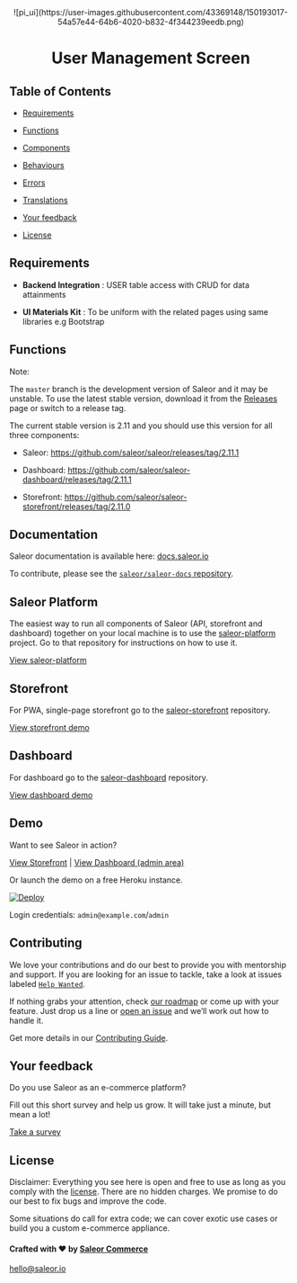 <div  align="center">
![pi_ui](https://user-images.githubusercontent.com/43369148/150193017-54a57e44-64b6-4020-b832-4f344239eedb.png)
</div>  


<div  align="center">

<h1>User Management Screen</h1>

</div>  

## Table of Contents

- [Requirements](#requirements)

- [Functions](#functions)

- [Components](#components)

- [Behaviours](#behaviours)

- [Errors](#errors)

- [Translations](#translations)

- [Your feedback](#your-feedback)

- [License](#license)


## Requirements

-  **Backend Integration** : USER table access with CRUD for data attainments

-  **UI Materials Kit** : To be uniform with the related pages using same libraries e.g Bootstrap

## Functions


Note:

The `master` branch is the development version of Saleor and it may be unstable. To use the latest stable version, download it from the [Releases](https://github.com/saleor/saleor/releases/) page or switch to a release tag.

  

The current stable version is 2.11 and you should use this version for all three components:

  

- Saleor: https://github.com/saleor/saleor/releases/tag/2.11.1

- Dashboard: https://github.com/saleor/saleor-dashboard/releases/tag/2.11.1

- Storefront: https://github.com/saleor/saleor-storefront/releases/tag/2.11.0

  

## Documentation

  

Saleor documentation is available here: [docs.saleor.io](https://docs.saleor.io)

  

To contribute, please see the [`saleor/saleor-docs` repository](https://github.com/saleor/saleor-docs/).

  

## Saleor Platform

  

The easiest way to run all components of Saleor (API, storefront and dashboard) together on your local machine is to use the [saleor-platform](https://github.com/saleor/saleor-platform) project. Go to that repository for instructions on how to use it.

  

[View saleor-platform](https://github.com/saleor/saleor-platform)

  

## Storefront

  

For PWA, single-page storefront go to the [saleor-storefront](https://github.com/saleor/saleor-storefront) repository.

  

[View storefront demo](https://demo.saleor.io/)

  

## Dashboard

  

For dashboard go to the [saleor-dashboard](https://github.com/saleor/saleor-dashboard) repository.

  

[View dashboard demo](https://demo.saleor.io/dashboard/)

  

## Demo

  

Want to see Saleor in action?

  

[View Storefront](https://demo.saleor.io/) | [View Dashboard (admin area)](https://demo.saleor.io/dashboard/)

  

Or launch the demo on a free Heroku instance.

  

[![Deploy](https://www.herokucdn.com/deploy/button.svg)](https://heroku.com/deploy)

  

Login credentials: `admin@example.com`/`admin`

  

## Contributing

  

We love your contributions and do our best to provide you with mentorship and support. If you are looking for an issue to tackle, take a look at issues labeled [`Help Wanted`](https://github.com/saleor/saleor/issues?q=is%3Aopen+is%3Aissue+label%3A%22help+wanted%22).

  

If nothing grabs your attention, check [our roadmap](https://github.com/saleor/saleor/projects/12) or come up with your feature. Just drop us a line or [open an issue](https://github.com/saleor/saleor/issues/new) and we’ll work out how to handle it.

  

Get more details in our [Contributing Guide](https://docs.saleor.io/docs/developer/community/contributing).

  

## Your feedback

  

Do you use Saleor as an e-commerce platform?

Fill out this short survey and help us grow. It will take just a minute, but mean a lot!

  

[Take a survey](https://mirumee.typeform.com/to/sOIJbJ)

  

## License

  

Disclaimer: Everything you see here is open and free to use as long as you comply with the [license](https://github.com/saleor/saleor/blob/master/LICENSE). There are no hidden charges. We promise to do our best to fix bugs and improve the code.

  

Some situations do call for extra code; we can cover exotic use cases or build you a custom e-commerce appliance.

  

#### Crafted with ❤️ by [Saleor Commerce](https://saleor.io)

  

hello@saleor.io
